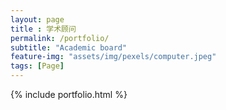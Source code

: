```yaml
--- 
layout: page
title : 学术顾问
permalink: /portfolio/
subtitle: "Academic board" 
feature-img: "assets/img/pexels/computer.jpeg"
tags: [Page]
---
```




{% include portfolio.html %}
